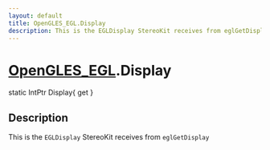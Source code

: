 ```yaml
---
layout: default
title: OpenGLES_EGL.Display
description: This is the EGLDisplay StereoKit receives from eglGetDisplay
---
```

# [OpenGLES_EGL]({{site.url}}/Pages/Reference/OpenGLES_EGL.html).Display

<div class='signature' markdown='1'>
static IntPtr Display{ get }
</div>

## Description
This is the `EGLDisplay` StereoKit receives from
`eglGetDisplay`

